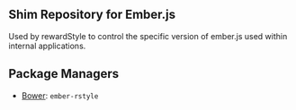 Shim Repository for Ember.js
----------------

Used by rewardStyle to control the specific version of ember.js used within internal applications.

Package Managers
----------------

* [Bower](http://bower.io): `ember-rstyle`
